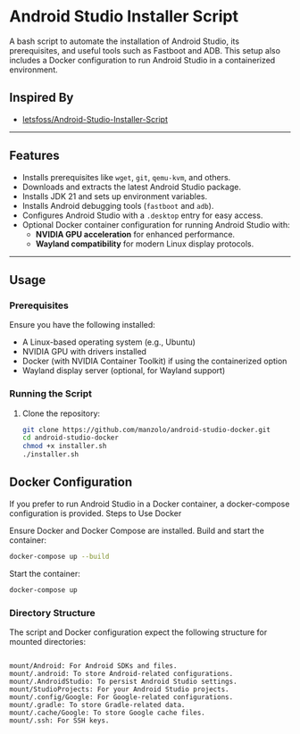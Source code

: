 # Android Studio Installer Script

A bash script to automate the installation of Android Studio, its prerequisites, and useful tools such as Fastboot and ADB. This setup also includes a Docker configuration to run Android Studio in a containerized environment.

## Inspired By
- [letsfoss/Android-Studio-Installer-Script](https://github.com/letsfoss/Android-Studio-Installer-Script)

---

## Features
- Installs prerequisites like `wget`, `git`, `qemu-kvm`, and others.
- Downloads and extracts the latest Android Studio package.
- Installs JDK 21 and sets up environment variables.
- Installs Android debugging tools (`fastboot` and `adb`).
- Configures Android Studio with a `.desktop` entry for easy access.
- Optional Docker container configuration for running Android Studio with:
  - **NVIDIA GPU acceleration** for enhanced performance.
  - **Wayland compatibility** for modern Linux display protocols.
---

## Usage

### Prerequisites
Ensure you have the following installed:
- A Linux-based operating system (e.g., Ubuntu)
- NVIDIA GPU with drivers installed
- Docker (with NVIDIA Container Toolkit) if using the containerized option
- Wayland display server (optional, for Wayland support)

### Running the Script
1. Clone the repository:
   ```bash
   git clone https://github.com/manzolo/android-studio-docker.git
   cd android-studio-docker
   chmod +x installer.sh
   ./installer.sh
   ```

## Docker Configuration

If you prefer to run Android Studio in a Docker container, a docker-compose configuration is provided.
Steps to Use Docker

Ensure Docker and Docker Compose are installed.
Build and start the container:
```bash
docker-compose up --build
```
Start the container:
```bash
docker-compose up
```
### Directory Structure

The script and Docker configuration expect the following structure for mounted directories:

```

mount/Android: For Android SDKs and files.
mount/.android: To store Android-related configurations.
mount/.AndroidStudio: To persist Android Studio settings.
mount/StudioProjects: For your Android Studio projects.
mount/.config/Google: For Google-related configurations.
mount/.gradle: To store Gradle-related data.
mount/.cache/Google: To store Google cache files.
mount/.ssh: For SSH keys.

```

